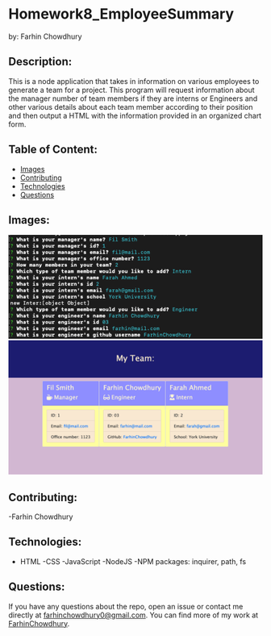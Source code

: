 # Homework8_EmployeeSummary
by: Farhin Chowdhury



## Description:
 This is a node application that takes in information on various employees to generate a team for a project. This program will request information about the manager number of team members if they are interns or Engineers and other various details about each team member according to their position and then output a HTML with the information provided in an organized chart form.


## Table of Content:

* [Images](#images)
* [Contributing](#contributing)
* [Technologies](#technologies)
* [Questions](#questions)



## Images:

![Node_ScreenShot](/Assets/Node.png)
![HTML_ScreenShot](/Assets/output_html_screenshot.png)



## Contributing:
-Farhin Chowdhury




## Technologies:

- HTML
-CSS
-JavaScript
-NodeJS
-NPM packages: inquirer, path, fs

    


## Questions:

If you have any questions about the repo, open an issue or contact me directly at farhinchowdhury0@gmail.com. You can find more of my work at [FarhinChowdhury](https://github.com/FarhinChowdhury).
